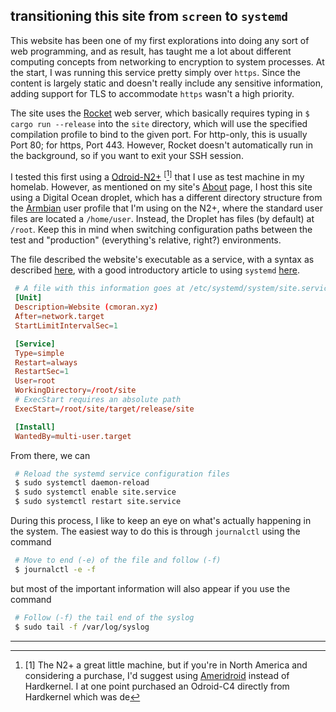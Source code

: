 ## transitioning this site from `screen` to `systemd`

This website has been one of my first explorations into doing any sort of web programming, and as result, has taught me a lot about different computing concepts from networking to encryption to system processes. At the start, I was running this service pretty simply over `https`. Since the content is largely static and doesn't really include any sensitive information, adding support for TLS to accommodate `https` wasn't a high priority. 

The site uses the [Rocket](https://rocket.rs) web server, which basically requires typing in `$ cargo run --release` into the `site` directory, which will use the specified compilation profile to bind to the given port. For http-only, this is usually Port 80; for https, Port 443. However, Rocket doesn't automatically run in the background, so if you want to exit your SSH session. 


I tested this first using a [Odroid-N2+](https://www.hardkernel.com/shop/odroid-n2-with-4gbyte-ram-2/) <sup>[</sup>[^1]<sup>]</sup> that I use as test machine in my homelab. However, as mentioned on my site's [About](/writing/about) page, I host this site using a Digital Ocean droplet, which has a different directory structure from the [Armbian](https://www.armbian.com/) user profile that I'm using on the N2+, where the standard user files are located a `/home/user`. Instead, the Droplet has files (by default) at `/root`. Keep this in mind when switching configuration paths between the test and "production" (everything's relative, right?) environments.

The file described the website's executable as a service, with a syntax as described [here](https://www.freedesktop.org/software/systemd/man/systemd.service.html), with a good introductory article to using `systemd` [here](https://www.cloudsavvyit.com/3092/how-to-add-your-own-services-to-systemd-for-easier-management/). 

```toml
 # A file with this information goes at /etc/systemd/system/site.service
 [Unit]
 Description=Website (cmoran.xyz)
 After=network.target
 StartLimitIntervalSec=1

 [Service]
 Type=simple
 Restart=always
 RestartSec=1
 User=root
 WorkingDirectory=/root/site
 # ExecStart requires an absolute path
 ExecStart=/root/site/target/release/site

 [Install]
 WantedBy=multi-user.target
```
From there, we can 
```bash
 # Reload the systemd service configuration files
 $ sudo systemctl daemon-reload
 $ sudo systemctl enable site.service
 $ sudo systemctl restart site.service
```
During this process, I like to keep an eye on what's actually happening in the system. The easiest way to do this is through `journalctl` using the command 
```bash
 # Move to end (-e) of the file and follow (-f)
 $ journalctl -e -f
``` 
but most of the important information will also appear if you use the command 
```bash
 # Follow (-f) the tail end of the syslog
 $ sudo tail -f /var/log/syslog 
```
---

[^1]: [1] The N2+ a great little machine, but if you're in North America and considering a purchase, I'd suggest using [Ameridroid](https://ameridroid.com/products/odroid-n2-plus?variant=32211327320098) instead of Hardkernel. I at one point purchased an Odroid-C4 directly from Hardkernel which was de